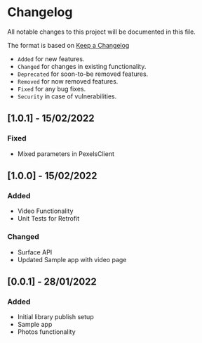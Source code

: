 # Changelog
All notable changes to this project will be documented in this file.

The format is based on [Keep a Changelog](https://keepachangelog.com/en/1.0.0/)
- `Added` for new features.
- `Changed` for changes in existing functionality.
- `Deprecated` for soon-to-be removed features.
- `Removed` for now removed features.
- `Fixed` for any bug fixes.
- `Security` in case of vulnerabilities.

## [1.0.1] - 15/02/2022
### Fixed
- Mixed parameters in PexelsClient

## [1.0.0] - 15/02/2022
### Added
- Video Functionality
- Unit Tests for Retrofit

### Changed
- Surface API
- Updated Sample app with video page

## [0.0.1] - 28/01/2022
### Added
- Initial library publish setup
- Sample app
- Photos functionality